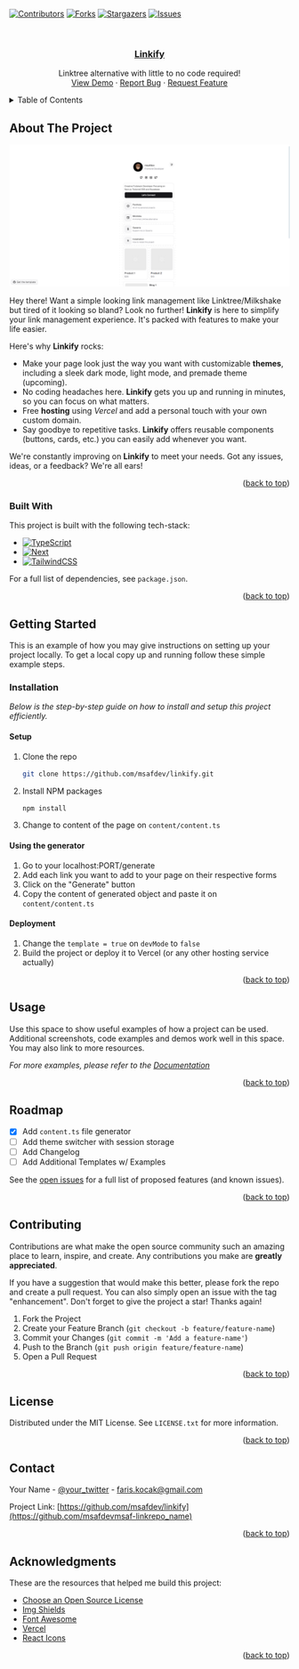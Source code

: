 <!-- Improved compatibility of back to top link: See: https://github.com/msafdev/linkify/pull/73 -->
<a name="readme-top"></a>
<!--
*** Thanks for checking out the Best-README-Template. If you have a suggestion
*** that would make this better, please fork the repo and create a pull request
*** or simply open an issue with the tag "enhancement".
*** Don't forget to give the project a star!
*** Thanks again! Now go create something AMAZING! :D
-->



<!-- PROJECT SHIELDS -->
<!--
*** I'm using markdown "reference style" links for readability.
*** Reference links are enclosed in brackets [ ] instead of parentheses ( ).
*** See the bottom of this document for the declaration of the reference variables
*** for contributors-url, forks-url, etc. This is an optional, concise syntax you may use.
*** https://www.markdownguide.org/basic-syntax/#reference-style-links
-->

[![Contributors][contributors-shield]][contributors-url]
[![Forks][forks-shield]][forks-url]
[![Stargazers][stars-shield]][stars-url]
[![Issues][issues-shield]][issues-url]

<!-- PROJECT LOGO -->
<br />
<div align="center">
  <a href="https://github.com/msafdev/linkify">
    <h3 align="center">Linkify</h3>
  </a>



  <p align="center">
    Linktree alternative with little to no code required!
    <br />
    <a href="https://linkify-template.vercel.app">View Demo</a>
    ·
    <a href="https://github.com/msafdev/linkify/issues/new?labels=bug&template=bug-report---.md">Report Bug</a>
    ·
    <a href="https://github.com/msafdev/linkify/issues/new?labels=enhancement&template=feature-request---.md">Request Feature</a>
  </p>
</div>



<!-- TABLE OF CONTENTS -->
<details>
  <summary>Table of Contents</summary>
  <ol>
    <li>
      <a href="#about-the-project">About The Project</a>
      <ul>
        <li><a href="#built-with">Built With</a></li>
      </ul>
    </li>
    <li>
      <a href="#getting-started">Getting Started</a>
      <ul>
        <li><a href="#installation">Installation</a></li>
      </ul>
    </li>
    <li><a href="#usage">Usage</a></li>
    <li><a href="#roadmap">Roadmap</a></li>
    <li><a href="#contributing">Contributing</a></li>
    <li><a href="#license">License</a></li>
    <li><a href="#contact">Contact</a></li>
    <li><a href="#acknowledgments">Acknowledgments</a></li>
  </ol>
</details>



<!-- ABOUT THE PROJECT -->
## About The Project

[![Product Name Screen Shot][product-screenshot]](https://example.com)

Hey there! Want a simple looking link management like Linktree/Milkshake but tired of it looking so bland? Look no further! **Linkify** is here to simplify your link management experience. It's packed with features to make your life easier.

Here's why **Linkify** rocks:

* Make your page look just the way you want with customizable **themes**, including a sleek dark mode, light mode, and premade theme (upcoming).
* No coding headaches here. **Linkify** gets you up and running in minutes, so you can focus on what matters. 
* Free **hosting** using *Vercel* and add a personal touch with your own custom domain.
* Say goodbye to repetitive tasks. **Linkify** offers reusable components (buttons, cards, etc.) you can easily add whenever you want.

We're constantly improving on **Linkify** to meet your needs. Got any issues, ideas, or a feedback? We're all ears!

<p align="right">(<a href="#readme-top">back to top</a>)</p>



### Built With

This project is built with the following tech-stack:

* [![TypeScript][TypeScript]][TypeScript-url]
* [![Next][Next.js]][Next-url]
* [![TailwindCSS][Tailwind.com]][Tailwind-url]

For a full list of dependencies, see `package.json`.

<p align="right">(<a href="#readme-top">back to top</a>)</p>



<!-- GETTING STARTED -->
## Getting Started

This is an example of how you may give instructions on setting up your project locally.
To get a local copy up and running follow these simple example steps.

### Installation

_Below is the step-by-step guide on how to install and setup this project efficiently._

#### Setup

1. Clone the repo
   ```sh
   git clone https://github.com/msafdev/linkify.git
   ```
2. Install NPM packages
   ```sh
   npm install
   ```
3. Change to content of the page on `content/content.ts`
   
#### Using the generator

1. Go to your localhost:PORT/generate
2. Add each link you want to add to your page on their respective forms
3. Click on the "Generate" button
4. Copy the content of generated object and paste it on `content/content.ts`

####
   
#### Deployment

1. Change the `template = true` on `devMode` to `false`
2. Build the project or deploy it to Vercel (or any other hosting service actually)

<p align="right">(<a href="#readme-top">back to top</a>)</p>



<!-- USAGE EXAMPLES -->
## Usage

Use this space to show useful examples of how a project can be used. Additional screenshots, code examples and demos work well in this space. You may also link to more resources.

_For more examples, please refer to the [Documentation](https://example.com)_

<p align="right">(<a href="#readme-top">back to top</a>)</p>



<!-- ROADMAP -->
## Roadmap

- [x] Add `content.ts` file generator
- [ ] Add theme switcher with session storage
- [ ] Add Changelog
- [ ] Add Additional Templates w/ Examples

See the [open issues](https://github.com/msafdev/linkify/issues) for a full list of proposed features (and known issues).

<p align="right">(<a href="#readme-top">back to top</a>)</p>



<!-- CONTRIBUTING -->
## Contributing

Contributions are what make the open source community such an amazing place to learn, inspire, and create. Any contributions you make are **greatly appreciated**.

If you have a suggestion that would make this better, please fork the repo and create a pull request. You can also simply open an issue with the tag "enhancement".
Don't forget to give the project a star! Thanks again!

1. Fork the Project
2. Create your Feature Branch (`git checkout -b feature/feature-name`)
3. Commit your Changes (`git commit -m 'Add a feature-name'`)
4. Push to the Branch (`git push origin feature/feature-name`)
5. Open a Pull Request

<p align="right">(<a href="#readme-top">back to top</a>)</p>



<!-- LICENSE -->
## License

Distributed under the MIT License. See `LICENSE.txt` for more information.

<p align="right">(<a href="#readme-top">back to top</a>)</p>



<!-- CONTACT -->
## Contact

Your Name - [@your_twitter](https://twitter.com/sal_moon) - faris.kocak@gmail.com

Project Link: [https://github.com/msafdev/linkify](https://github.com/msafdevmsaf-linkrepo_name)

<p align="right">(<a href="#readme-top">back to top</a>)</p>



<!-- ACKNOWLEDGMENTS -->
## Acknowledgments

These are the resources that helped me build this project:

* [Choose an Open Source License](https://choosealicense.com)
* [Img Shields](https://shields.io)
* [Font Awesome](https://fontawesome.com)
* [Vercel](https://vercel.com)
* [React Icons](https://react-icons.github.io/react-icons/search)

<p align="right">(<a href="#readme-top">back to top</a>)</p>



<!-- MARKDOWN LINKS & IMAGES -->
<!-- https://www.markdownguide.org/basic-syntax/#reference-style-links -->
[contributors-shield]: https://img.shields.io/github/contributors/msafdev/linkify.svg?style=for-the-badge
[contributors-url]: https://github.com/msafdev/linkify/graphs/contributors
[forks-shield]: https://img.shields.io/github/forks/msafdev/linkify.svg?style=for-the-badge
[forks-url]: https://github.com/msafdev/linkify/network/members
[stars-shield]: https://img.shields.io/github/stars/msafdev/linkify.svg?style=for-the-badge
[stars-url]: https://github.com/msafdev/linkify/stargazers
[issues-shield]: https://img.shields.io/github/issues/msafdev/linkify.svg?style=for-the-badge
[issues-url]: https://github.com/msafdev/linkify/issues
[license-shield]: https://img.shields.io/github/license/msafdev/linkify.svg?style=for-the-badge
[license-url]: https://github.com/msafdev/linkify/blob/main/LICENSE.txt
[linkedin-shield]: https://img.shields.io/badge/-LinkedIn-black.svg?style=for-the-badge&logo=linkedin&colorB=555
[linkedin-url]: https://linkedin.com/in/muhammadsalmoon
[product-screenshot]: public/screenshot.png
[Next.js]: https://img.shields.io/badge/next.js-000000?style=for-the-badge&logo=nextdotjs&logoColor=white
[Next-url]: https://nextjs.org/
[Tailwind.com]: https://img.shields.io/badge/Tailwind-0769AD?style=for-the-badge&logo=tailwindcss&logoColor=white
[Tailwind-url]: https://tailwindcss.com 
[TypeScript]: https://img.shields.io/badge/TypeScript-007ACC?style=for-the-badge&logo=typescript&logoColor=white
[TypeScript-url]: https://www.typescriptlang.org/
